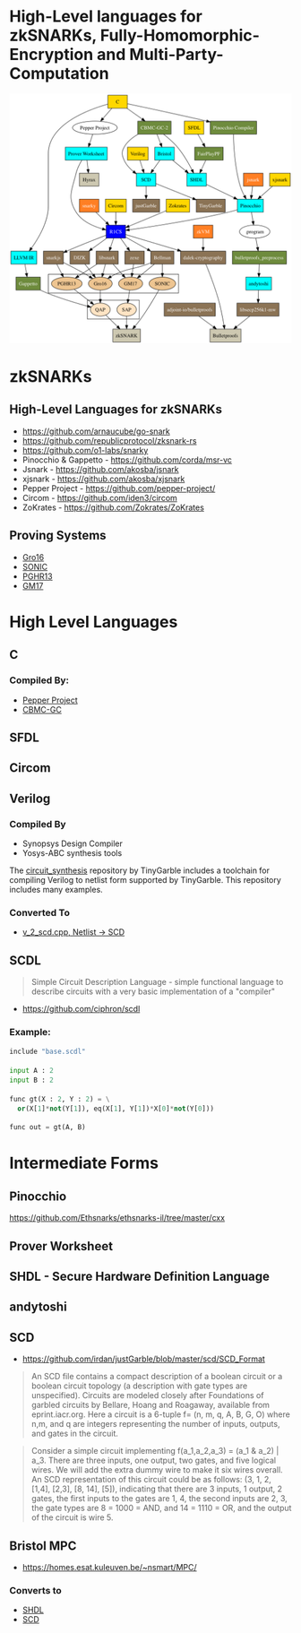 # High-Level languages for zkSNARKs, Fully-Homomorphic-Encryption and Multi-Party-Computation

![High-Level-Graph](hll-graph.png)

# zkSNARKs

## High-Level Languages for zkSNARKs

 * https://github.com/arnaucube/go-snark
 * https://github.com/republicprotocol/zksnark-rs
 * https://github.com/o1-labs/snarky
 * Pinocchio & Gappetto - https://github.com/corda/msr-vc
 * Jsnark - https://github.com/akosba/jsnark
 * xjsnark - https://github.com/akosba/xjsnark
 * Pepper Project - https://github.com/pepper-project/
 * Circom - https://github.com/iden3/circom
 * ZoKrates - https://github.com/Zokrates/ZoKrates

## Proving Systems

 * [Gro16](https://eprint.iacr.org/2016/260.pdf)
 * [SONIC](https://github.com/zknuckles/sonic)
 * [PGHR13](https://eprint.iacr.org/2013/279.pdf)
 * [GM17](https://eprint.iacr.org/2017/540.pdf)

# High Level Languages

## C

### Compiled By:

 * [Pepper Project](https://github.com/pepper-project/)
 * [CBMC-GC](https://gitlab.com/securityengineering/CBMC-GC-2)

## SFDL

## Circom

## Verilog

### Compiled By

 * Synopsys Design Compiler
 * Yosys-ABC synthesis tools

The [circuit_synthesis](https://github.com/esonghori/circuit_synthesis) repository by TinyGarble includes a toolchain for compiling Verilog to netlist form supported by TinyGarble. This repository includes many examples.

### Converted To

 * [v_2_scd.cpp, Netlist -> SCD](https://github.com/esonghori/TinyGarble/blob/master/scd/v_2_scd.cpp)

## SCDL

> Simple Circuit Description Language - simple functional language to describe circuits with a very basic implementation of a "compiler"

 - https://github.com/ciphron/scdl

### Example:

```python
include "base.scdl"
  
input A : 2
input B : 2

func gt(X : 2, Y : 2) = \
  or(X[1]*not(Y[1]), eq(X[1], Y[1])*X[0]*not(Y[0]))

func out = gt(A, B)
```

# Intermediate Forms

## Pinocchio

https://github.com/Ethsnarks/ethsnarks-il/tree/master/cxx

## Prover Worksheet

## SHDL - Secure Hardware Definition Language

## andytoshi

## SCD

 * https://github.com/irdan/justGarble/blob/master/scd/SCD_Format

> An SCD file contains a compact description of a boolean circuit or a boolean
  circuit topology (a description with gate types are unspecified). Circuits
  are modeled closely after Foundations of garbled circuits by Bellare, Hoang 
  and Roagaway, available from eprint.iacr.org. Here a circuit is a 6-tuple
  f= (n, m, q, A, B, G, O) where n,m, and q are integers representing 
  the number of inputs, outputs, and gates in the circuit. 

> Consider a simple circuit implementing f(a_1,a_2,a_3) = (a_1 & a_2) | a_3. 
  There are three inputs, one output, two gates, and five logical wires. We 
  will add the extra dummy wire to make it six wires overall. An SCD 
  representation of this circuit could be as follows:
  (3, 1, 2, [1,4], [2,3], [8, 14], [5]), indicating that there are 3 inputs, 
  1 output, 2 gates, the first inputs to the gates are 1, 4, the second inputs
  are 2, 3, the gate types are 8 = 1000 = AND, and 14 = 1110 = OR, and the 
  output of the circuit is wire 5.

## Bristol MPC

 * https://homes.esat.kuleuven.be/~nsmart/MPC/

### Converts to

 * [SHDL](https://github.com/encryptogroup/UC/blob/master/src/bristol_to_SHDL.cpp)
 * [SCD](https://github.com/esonghori/TinyGarble/blob/master/scd/v_2_scd.cpp)
